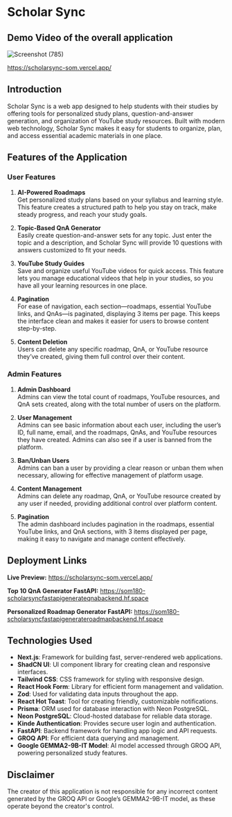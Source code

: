 # Scholar Sync

## Demo Video of the overall application

![Screenshot (785)](https://github.com/user-attachments/assets/a10cb021-71a4-4ae1-bdeb-bf7c40afde16)

https://scholarsync-som.vercel.app/

## Introduction

Scholar Sync is a web app designed to help students with their studies by offering tools for personalized study plans, question-and-answer generation, and organization of YouTube study resources. Built with modern web technology, Scholar Sync makes it easy for students to organize, plan, and access essential academic materials in one place.

## Features of the Application

### User Features

1. **AI-Powered Roadmaps**  
   Get personalized study plans based on your syllabus and learning style. This feature creates a structured path to help you stay on track, make steady progress, and reach your study goals.

2. **Topic-Based QnA Generator**  
   Easily create question-and-answer sets for any topic. Just enter the topic and a description, and Scholar Sync will provide 10 questions with answers customized to fit your needs.

3. **YouTube Study Guides**  
   Save and organize useful YouTube videos for quick access. This feature lets you manage educational videos that help in your studies, so you have all your learning resources in one place.

4. **Pagination**  
   For ease of navigation, each section—roadmaps, essential YouTube links, and QnAs—is paginated, displaying 3 items per page. This keeps the interface clean and makes it easier for users to browse content step-by-step.

5. **Content Deletion**  
   Users can delete any specific roadmap, QnA, or YouTube resource they’ve created, giving them full control over their content.

### Admin Features

1. **Admin Dashboard**  
   Admins can view the total count of roadmaps, YouTube resources, and QnA sets created, along with the total number of users on the platform.

2. **User Management**  
   Admins can see basic information about each user, including the user’s ID, full name, email, and the roadmaps, QnAs, and YouTube resources they have created. Admins can also see if a user is banned from the platform.

3. **Ban/Unban Users**  
   Admins can ban a user by providing a clear reason or unban them when necessary, allowing for effective management of platform usage.

4. **Content Management**  
   Admins can delete any roadmap, QnA, or YouTube resource created by any user if needed, providing additional control over platform content.

5. **Pagination**  
   The admin dashboard includes pagination in the roadmaps, essential YouTube links, and QnA sections, with 3 items displayed per page, making it easy to navigate and manage content effectively.

## Deployment Links

**Live Preview:** https://scholarsync-som.vercel.app/

**Top 10 QnA Generator FastAPI:** https://som180-scholarsyncfastapigenerateqnabackend.hf.space

**Personalized Roadmap Generator FastAPI:** https://som180-scholarsyncfastapigenerateroadmapbackend.hf.space

## Technologies Used

- **Next.js**: Framework for building fast, server-rendered web applications.
- **ShadCN UI**: UI component library for creating clean and responsive interfaces.
- **Tailwind CSS**: CSS framework for styling with responsive design.
- **React Hook Form**: Library for efficient form management and validation.
- **Zod**: Used for validating data inputs throughout the app.
- **React Hot Toast**: Tool for creating friendly, customizable notifications.
- **Prisma**: ORM used for database interaction with Neon PostgreSQL.
- **Neon PostgreSQL**: Cloud-hosted database for reliable data storage.
- **Kinde Authentication**: Provides secure user login and authentication.
- **FastAPI**: Backend framework for handling app logic and API requests.
- **GROQ API**: For efficient data querying and management.
- **Google GEMMA2-9B-IT Model**: AI model accessed through GROQ API, powering personalized study features.

## Disclaimer

The creator of this application is not responsible for any incorrect content generated by the GROQ API or Google’s GEMMA2-9B-IT model, as these operate beyond the creator's control.
